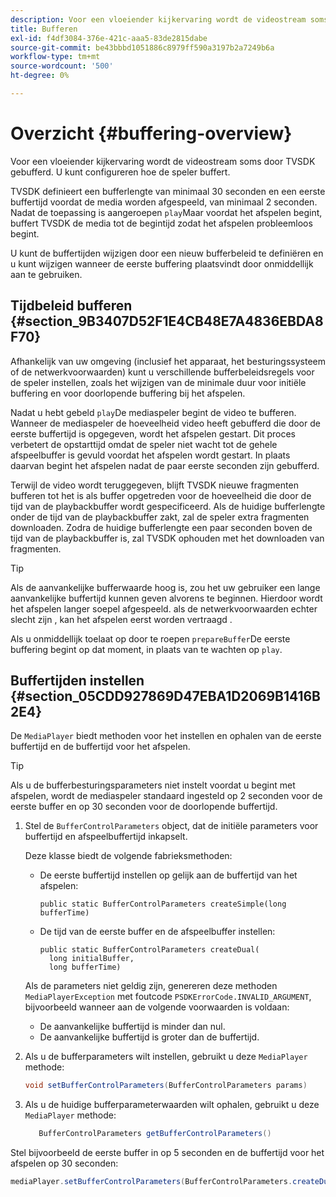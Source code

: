 ```yaml
---
description: Voor een vloeiender kijkervaring wordt de videostream soms door TVSDK gebufferd. U kunt configureren hoe de speler buffert.
title: Bufferen
exl-id: f4df3084-376e-421c-aaa5-83de2815dabe
source-git-commit: be43bbbd1051886c8979ff590a3197b2a7249b6a
workflow-type: tm+mt
source-wordcount: '500'
ht-degree: 0%

---
```


# Overzicht {#buffering-overview}

Voor een vloeiender kijkervaring wordt de videostream soms door TVSDK gebufferd. U kunt configureren hoe de speler buffert.

TVSDK definieert een bufferlengte van minimaal 30 seconden en een eerste buffertijd voordat de media worden afgespeeld, van minimaal 2 seconden. Nadat de toepassing is aangeroepen `play`Maar voordat het afspelen begint, buffert TVSDK de media tot de begintijd zodat het afspelen probleemloos begint.

U kunt de buffertijden wijzigen door een nieuw bufferbeleid te definiëren en u kunt wijzigen wanneer de eerste buffering plaatsvindt door onmiddellijk aan te gebruiken.

## Tijdbeleid bufferen {#section_9B3407D52F1E4CB48E7A4836EBDA8F70}

Afhankelijk van uw omgeving (inclusief het apparaat, het besturingssysteem of de netwerkvoorwaarden) kunt u verschillende bufferbeleidsregels voor de speler instellen, zoals het wijzigen van de minimale duur voor initiële buffering en voor doorlopende buffering bij het afspelen.

Nadat u hebt gebeld `play`De mediaspeler begint de video te bufferen. Wanneer de mediaspeler de hoeveelheid video heeft gebufferd die door de eerste buffertijd is opgegeven, wordt het afspelen gestart. Dit proces verbetert de opstarttijd omdat de speler niet wacht tot de gehele afspeelbuffer is gevuld voordat het afspelen wordt gestart. In plaats daarvan begint het afspelen nadat de paar eerste seconden zijn gebufferd.

Terwijl de video wordt teruggegeven, blijft TVSDK nieuwe fragmenten bufferen tot het is als buffer opgetreden voor de hoeveelheid die door de tijd van de playbackbuffer wordt gespecificeerd. Als de huidige bufferlengte onder de tijd van de playbackbuffer zakt, zal de speler extra fragmenten downloaden. Zodra de huidige bufferlengte een paar seconden boven de tijd van de playbackbuffer is, zal TVSDK ophouden met het downloaden van fragmenten.

>[!TIP]
>
>Als de aanvankelijke bufferwaarde hoog is, zou het uw gebruiker een lange aanvankelijke buffertijd kunnen geven alvorens te beginnen. Hierdoor wordt het afspelen langer soepel afgespeeld. als de netwerkvoorwaarden echter slecht zijn , kan het afspelen eerst worden vertraagd .

Als u onmiddellijk toelaat op door te roepen `prepareBuffer`De eerste buffering begint op dat moment, in plaats van te wachten op `play`.

## Buffertijden instellen {#section_05CDD927869D47EBA1D2069B1416B2E4}

De `MediaPlayer` biedt methoden voor het instellen en ophalen van de eerste buffertijd en de buffertijd voor het afspelen.

>[!TIP]
>
>Als u de bufferbesturingsparameters niet instelt voordat u begint met afspelen, wordt de mediaspeler standaard ingesteld op 2 seconden voor de eerste buffer en op 30 seconden voor de doorlopende buffertijd.

1. Stel de `BufferControlParameters` object, dat de initiële parameters voor buffertijd en afspeelbuffertijd inkapselt.

   Deze klasse biedt de volgende fabrieksmethoden:

   * De eerste buffertijd instellen op gelijk aan de buffertijd van het afspelen:

      ```
      public static BufferControlParameters createSimple(long bufferTime)
      ```

   * De tijd van de eerste buffer en de afspeelbuffer instellen:

      ```
      public static BufferControlParameters createDual( 
        long initialBuffer,  
        long bufferTime)
      ```
   Als de parameters niet geldig zijn, genereren deze methoden `MediaPlayerException` met foutcode `PSDKErrorCode.INVALID_ARGUMENT`, bijvoorbeeld wanneer aan de volgende voorwaarden is voldaan:

   * De aanvankelijke buffertijd is minder dan nul.
   * De aanvankelijke buffertijd is groter dan de buffertijd.


1. Als u de bufferparameters wilt instellen, gebruikt u deze `MediaPlayer` methode:

   ```java
   void setBufferControlParameters(BufferControlParameters params)
   ```

1. Als u de huidige bufferparameterwaarden wilt ophalen, gebruikt u deze `MediaPlayer` methode:

   ```java
      BufferControlParameters getBufferControlParameters()  
   ```

<!--<a id="example_DE0580B3AD404635825D3301C1F096B6"></a>-->

Stel bijvoorbeeld de eerste buffer in op 5 seconden en de buffertijd voor het afspelen op 30 seconden:

```java
mediaPlayer.setBufferControlParameters(BufferControlParameters.createDual(5000, 30000));
```
